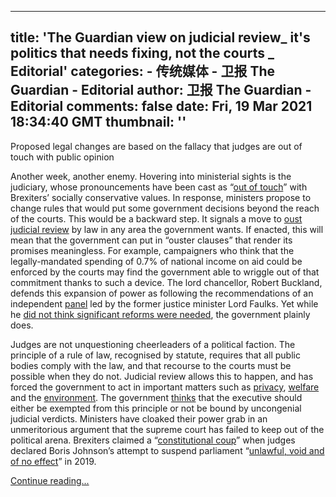 
---
title: 'The Guardian view on judicial review_ it's politics that needs fixing, not the courts _ Editorial'
categories: 
    - 传统媒体
    - 卫报 The Guardian - Editorial
author: 卫报 The Guardian - Editorial
comments: false
date: Fri, 19 Mar 2021 18:34:40 GMT
thumbnail: ''
---

<div>   
<p>Proposed legal changes are based on the fallacy that judges are out of touch with public opinion</p><p>Another week, another enemy. Hovering into ministerial sights is the judiciary, whose pronouncements have been cast as “<a href="https://www.dailymail.co.uk/news/article-3903436/Enemies-people-Fury-touch-judges-defied-17-4m-Brexit-voters-trigger-constitutional-crisis.html" title>out of touch</a>” with Brexiters’ socially conservative values. In response, ministers propose to change rules that would put some government decisions beyond the reach of the courts. This would be a backward step. It signals a move to <a href="https://twitter.com/LordCFalconer/status/1372683670763491335" title>oust judicial review</a> by law in any area the government wants. If enacted, this will mean that the government can put in “ouster clauses” that render its promises meaningless. For example, campaigners who think that the legally-mandated spending of 0.7% of national income on aid could be enforced by the courts may find the government able to wriggle out of that commitment thanks to such a device. The lord chancellor, Robert Buckland, defends this expansion of power as following the recommendations of an independent <a href="https://www.gov.uk/government/groups/independent-review-of-administrative-law" title>panel</a> led by the former justice minister Lord Faulks. Yet while he <a href="https://www.theguardian.com/law/2021/mar/19/uk-government-accused-distorting-findings-judicial-review-inquiry" title>did not think significant reforms were needed</a>, the government plainly does.</p><p>Judges are not unquestioning cheerleaders of a political faction. The principle of a rule of law, recognised by statute, requires that all public bodies comply with the law, and that recourse to the courts must be possible when they do not. Judicial review allows this to happen, and has forced the government to act in important matters such as <a href="https://ukhumanrightsblog.com/2019/12/19/10-cases-that-defined-2019/" title>privacy</a>, <a href="https://publiclawproject.org.uk/latest/supreme-court-bedroom-tax-win-for-human-rights-and-access-to-justice/" title>welfare</a> and the <a href="https://www.ft.com/content/7c93b653-50fa-4329-9ba2-cc3342dbe36f" title>environment</a>. The government <a href="https://www.ft.com/content/7f7fe5eb-e8a7-4046-804d-e0c6b33c83bc" title>thinks</a> that the executive should either be exempted from this principle or not be bound by uncongenial judicial verdicts. Ministers have cloaked their power grab in an unmeritorious argument that the supreme court has failed to keep out of the political arena. Brexiters claimed a “<a href="https://www.thetimes.co.uk/article/pm-flies-back-to-chaos-over-supreme-court-ruling-nps0c5g97" title>constitutional coup</a>” when judges declared Boris Johnson’s attempt to suspend parliament “<a href="https://www.theguardian.com/commentisfree/2019/sep/24/the-guardian-view-on-boris-johnson-guilty-but-he-wont-go" title>unlawful, void and of no effect</a>” in 2019.</p> <a href="https://www.theguardian.com/commentisfree/2021/mar/19/the-guardian-view-on-judicial-review-its-politics-that-needs-fixing-not-the-courts">Continue reading...</a>  
</div>
            